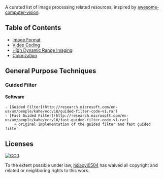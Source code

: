 
A curated list of image processing related resources, inspired by [awesome-computer-vision](https://github.com/jbhuang0604/awesome-computer-vision).

## Table of Contents
 - [Image Format](https://github.com/hsiaoyi0504/ImageProcessingTechniques/blob/master/imageFormat.md)
 - [Video Coding](https://github.com/hsiaoyi0504/ImageProcessingTechniques/blob/master/videoCoding.md)
 - [High Dynamic Range Imaging](https://github.com/hsiaoyi0504/ImageProcessingTechniques/blob/master/highDynamicRangeImaging.md)
 - [Colorization](https://github.com/hsiaoyi0504/ImageProcessingTechniques/blob/master/colorization.md)
 
## General Purpose Techniques
### Guided Filter
#### Software
 	- [Guided Filter](http://research.microsoft.com/en-us/um/people/kahe/eccv10/guided-filter-code-v1.rar)
 	- [Fast Guided Filter](http://research.microsoft.com/en-us/um/people/kahe/eccv10/fast-guided-filter-code-v1.rar)
 		+ original implementation of the guided filter and fast guided filter

## Licenses

[![CC0](http://i.creativecommons.org/p/zero/1.0/88x31.png)](http://creativecommons.org/publicdomain/zero/1.0/)

To the extent possible under law, [hsiaoyi0504](https://github.com/hsiaoyi0504) has waived all copyright and related or neighboring rights to this work.
